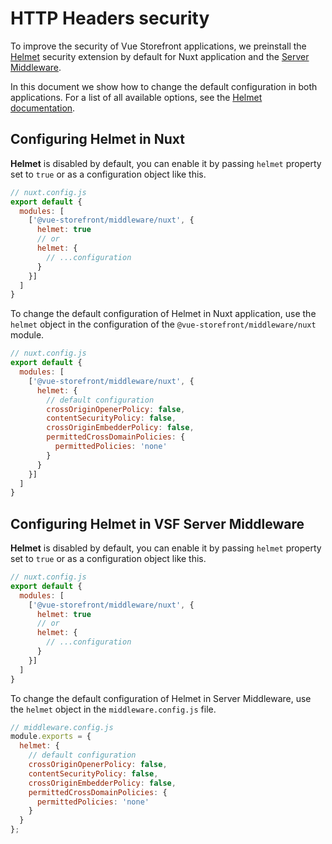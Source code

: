 # HTTP Headers security

To improve the security of Vue Storefront applications, we preinstall the [Helmet](https://helmetjs.github.io/) security extension by default for Nuxt application and the [Server Middleware](/architecture/server-middleware.html).

In this document we show how to change the default configuration in both applications. For a list of all available options, see the [Helmet documentation](https://helmetjs.github.io/docs/).

## Configuring Helmet in Nuxt

**Helmet** is disabled by default, you can enable it by passing `helmet` property set to `true` or as a configuration object like this.

```javascript
// nuxt.config.js
export default {
  modules: [
    ['@vue-storefront/middleware/nuxt', {
      helmet: true
      // or
      helmet: {
        // ...configuration
      }
    }]
  ]
}
```

To change the default configuration of Helmet in Nuxt application, use the `helmet` object in the configuration of the `@vue-storefront/middleware/nuxt` module.

```javascript
// nuxt.config.js
export default {
  modules: [
    ['@vue-storefront/middleware/nuxt', {
      helmet: {
        // default configuration
        crossOriginOpenerPolicy: false,
        contentSecurityPolicy: false,
        crossOriginEmbedderPolicy: false,
        permittedCrossDomainPolicies: {
          permittedPolicies: 'none'
        }
      }
    }]
  ]
}
```

## Configuring Helmet in VSF Server Middleware

**Helmet** is disabled by default, you can enable it by passing `helmet` property set to `true` or as a configuration object like this.

```javascript
// nuxt.config.js
export default {
  modules: [
    ['@vue-storefront/middleware/nuxt', {
      helmet: true
      // or
      helmet: {
        // ...configuration
      }
    }]
  ]
}
```

To change the default configuration of Helmet in Server Middleware, use the `helmet` object in the `middleware.config.js` file.

```javascript
// middleware.config.js
module.exports = {
  helmet: {
    // default configuration
    crossOriginOpenerPolicy: false,
    contentSecurityPolicy: false,
    crossOriginEmbedderPolicy: false,
    permittedCrossDomainPolicies: {
      permittedPolicies: 'none'
    }
  }
};
```

